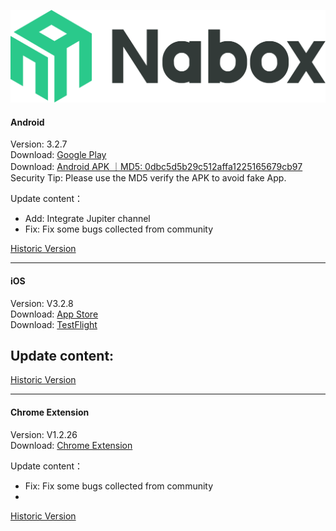 ![Naobx](./logo-black.svg) 
####  Android
Version: 3.2.7  
Download: [Google Play](https://play.google.com/store/apps/details?id=com.wallet.nabox)  
Download: [Android APK ｜MD5: 0dbc5d5b29c512affa1225165679cb97 ](https://nabox-apk.oss-cn-hongkong.aliyuncs.com/Nabox_3.2.7.apk)  
Security Tip: Please use the MD5 verify the APK to avoid fake App. 

Update content：
- Add: Integrate Jupiter channel
- Fix: Fix some bugs collected from community

[Historic Version](/android.md) 
______________________________________________________________________________________________________________________
####  iOS
Version: V3.2.8  
Download: [App Store](https://apps.apple.com/us/app/nabox-wallet/id6443821021)  
Download: [TestFlight](https://testflight.apple.com/join/P3ASFT8F)

Update content:   
- 

[Historic Version](/ios.md) 
______________________________________________________________________________________________________________________
####  Chrome Extension
Version:  V1.2.26  
Download: [Chrome Extension](https://chrome.google.com/webstore/detail/nabox-wallet/nknhiehlklippafakaeklbeglecifhad?hl=zh-CN&authuser=1) 

Update content：
- Fix: Fix some bugs collected from community
- 

[Historic Version](/extension.md) 
